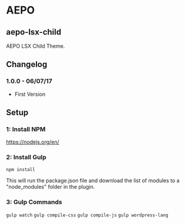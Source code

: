 # AEPO
## aepo-lsx-child

AEPO LSX Child Theme.

## Changelog

### 1.0.0 - 06/07/17
* First Version

## Setup

### 1: Install NPM
https://nodejs.org/en/

### 2: Install Gulp
`npm install`

This will run the package.json file and download the list of modules to a "node_modules" folder in the plugin.

### 3: Gulp Commands
`gulp watch`
`gulp compile-css`
`gulp compile-js`
`gulp wordpress-lang`
